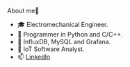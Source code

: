 About me👋
- 🎓 Electromechanical Engineer.
- 🌱 Programmer in Python and C/C++.
- 🍰 InfluxDB, MySQL and Grafana.
- 👀 IoT Software Analyst.
- 📫 [LinkedIn](https://www.linkedin.com/in/garodriguezv/)
